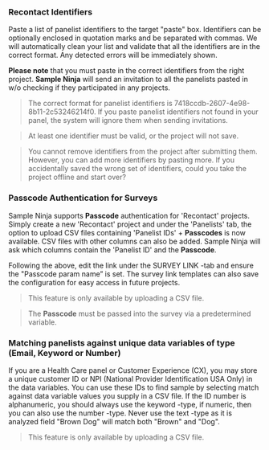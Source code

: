 ### Recontact Identifiers

Paste a list of panelist identifiers to the target "paste" box. Identifiers can be optionally enclosed in quotation marks and be separated with commas. We will automatically clean your list and validate that all the identifiers are in the correct format. Any detected errors will be immediately shown. 

**Please note** that you must paste in the correct identifiers from the right project. **Sample Ninja** will send an invitation to all the panelists pasted in w/o checking if they participated in any projects.

> The correct format for panelist identifiers is 7418ccdb-2607-4e98-8b11-2c53246214f0. If you paste panelist identifiers not found in your panel, the system will ignore them when sending invitations.

> At least one identifier must be valid, or the project will not save.

> You cannot remove identifiers from the project after submitting them. However, you can add more identifiers by pasting more. If you accidentally saved the wrong set of identifiers, could you take the project offline and start over?

### Passcode Authentication for Surveys

Sample Ninja supports **Passcode** authentication for 'Recontact' projects. Simply create a new 'Recontact' project and under the 'Panelists' tab, the option to upload CSV files containing 'Panelist IDs' + **Passcodes** is now available. CSV files with other columns can also be added. Sample Ninja will ask which columns contain the 'Panelist ID' and the **Passcode**.

Following the above, edit the link under the SURVEY LINK -tab and ensure the "Passcode param name” is set. The survey link templates can also save the configuration for easy access in future projects.

> This feature is only available by uploading a CSV file.

> The **Passcode** must be passed into the survey via a predetermined variable.

### Matching panelists against unique data variables of type (Email, Keyword or Number)

If you are a Health Care panel or Customer Experience (CX), you may store a unique customer ID or NPI (National Provider Identification USA Only) in the data variables. You can use these IDs to find sample by selecting match against data variable values you supply in a CSV file. If the ID number is alphanumeric, you should always use the keyword -type, if numeric, then you can also use the number -type. Never use the text -type as it is analyzed field "Brown Dog" will match both "Brown" and "Dog".

> This feature is only available by uploading a CSV file.
